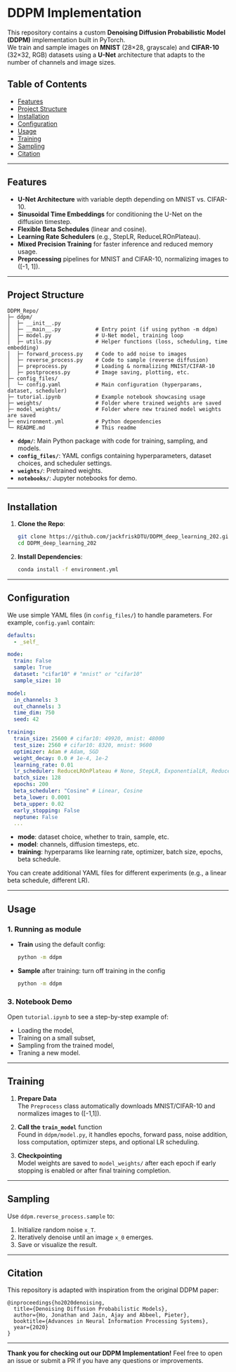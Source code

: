 # DDPM Implementation

This repository contains a custom **Denoising Diffusion Probabilistic Model (DDPM)** implementation built in PyTorch.  
We train and sample images on **MNIST** (28×28, grayscale) and **CIFAR-10** (32×32, RGB) datasets using a **U-Net** architecture that adapts to the number of channels and image sizes.

## Table of Contents
- [Features](#features)
- [Project Structure](#project-structure)
- [Installation](#installation)
- [Configuration](#configuration)
- [Usage](#usage)
- [Training](#training)
- [Sampling](#sampling)
- [Citation](#citation)

---

## Features
- **U-Net Architecture** with variable depth depending on MNIST vs. CIFAR-10.
- **Sinusoidal Time Embeddings** for conditioning the U-Net on the diffusion timestep.
- **Flexible Beta Schedules** (linear and cosine).
- **Learning Rate Schedulers** (e.g., StepLR, ReduceLROnPlateau).
- **Mixed Precision Training** for faster inference and reduced memory usage.
- **Preprocessing** pipelines for MNIST and CIFAR-10, normalizing images to \([-1, 1]\).

---

## Project Structure

```
DDPM_Repo/
├─ ddpm/
│  ├─ __init__.py
│  ├─ __main__.py           # Entry point (if using python -m ddpm)
│  ├─ model.py              # U-Net model, training loop
│  ├─ utils.py              # Helper functions (loss, scheduling, time embedding)
│  ├─ forward_process.py    # Code to add noise to images
│  ├─ reverse_process.py    # Code to sample (reverse diffusion)
│  ├─ preprocess.py         # Loading & normalizing MNIST/CIFAR-10
│  ├─ postprocess.py        # Image saving, plotting, etc.
├─ config_files/
│  └─ config.yaml           # Main configuration (hyperparams, dataset, scheduler)
├─ tutorial.ipynb           # Example notebook showcasing usage
├─ weights/                 # Folder where trained weights are saved
├─ model_weights/           # Folder where new trained model weights are saved
├─ environment.yml          # Python dependencies
└─ README.md                # This readme
```

- **`ddpm/`**: Main Python package with code for training, sampling, and models.
- **`config_files/`**: YAML configs containing hyperparameters, dataset choices, and scheduler settings.
- **`weights/`**: Pretrained weights.
- **`notebooks/`**: Jupyter notebooks for demo.

---

## Installation

1. **Clone the Repo**:
   ```bash
   git clone https://github.com/jackfriskDTU/DDPM_deep_learning_202.git
   cd DDPM_deep_learning_202
   ```

2. **Install Dependencies**:
   ```bash
   conda install -f environment.yml
   ```

---

## Configuration

We use simple YAML files (in `config_files/`) to handle parameters. For example, `config.yaml` contain:

```yaml
defaults:
  - _self_

mode:
  train: False
  sample: True
  dataset: "cifar10" # "mnist" or "cifar10"
  sample_size: 10

model:
  in_channels: 3
  out_channels: 3
  time_dim: 750
  seed: 42

training:
  train_size: 25600 # cifar10: 49920, mnist: 48000
  test_size: 2560 # cifar10: 8320, mnist: 9600
  optimizer: Adam # Adam, SGD
  weight_decay: 0.0 # 1e-4, 1e-2
  learning_rate: 0.01
  lr_scheduler: ReduceLROnPlateau # None, StepLR, ExponentialLR, ReduceLROnPlateau, CosineAnnealingLR, CosineAnnealingWarmRestarts
  batch_size: 128
  epochs: 200
  beta_scheduler: "Cosine" # Linear, Cosine
  beta_lower: 0.0001 
  beta_upper: 0.02
  early_stopping: False
  neptune: False
  ...
```

- **mode**: dataset choice, whether to train, sample, etc.
- **model**: channels, diffusion timesteps, etc.
- **training**: hyperparams like learning rate, optimizer, batch size, epochs, beta schedule.

You can create additional YAML files for different experiments (e.g., a linear beta schedule, different LR).

---

## Usage

### 1. Running as module

- **Train** using the default config:
  ```bash
  python -m ddpm
  ```
  
- **Sample** after training:
  turn off training in the config
  ```bash
  python -m ddpm
  ```

### 3. Notebook Demo
Open `tutorial.ipynb` to see a step-by-step example of:
- Loading the model,
- Training on a small subset,
- Sampling from the trained model,
- Traning a new model.

---

## Training

1. **Prepare Data**  
   The `Preprocess` class automatically downloads MNIST/CIFAR-10 and normalizes images to \([-1,1]\).

2. **Call the `train_model`** function  
   Found in `ddpm/model.py`, it handles epochs, forward pass, noise addition, loss computation, optimizer steps, and optional LR scheduling.

3. **Checkpointing**  
   Model weights are saved to `model_weights/` after each epoch if early stopping is enabled or after final training completion.

---

## Sampling

Use `ddpm.reverse_process.sample` to:
1. Initialize random noise `x_T`.
2. Iteratively denoise until an image `x_0` emerges.
3. Save or visualize the result.  

---

## Citation

This repository is adapted with inspiration from the original DDPM paper:

```
@inproceedings{ho2020denoising,
  title={Denoising Diffusion Probabilistic Models},
  author={Ho, Jonathan and Jain, Ajay and Abbeel, Pieter},
  booktitle={Advances in Neural Information Processing Systems},
  year={2020}
}
```

---

**Thank you for checking out our DDPM Implementation!** Feel free to open an issue or submit a PR if you have any questions or improvements.
